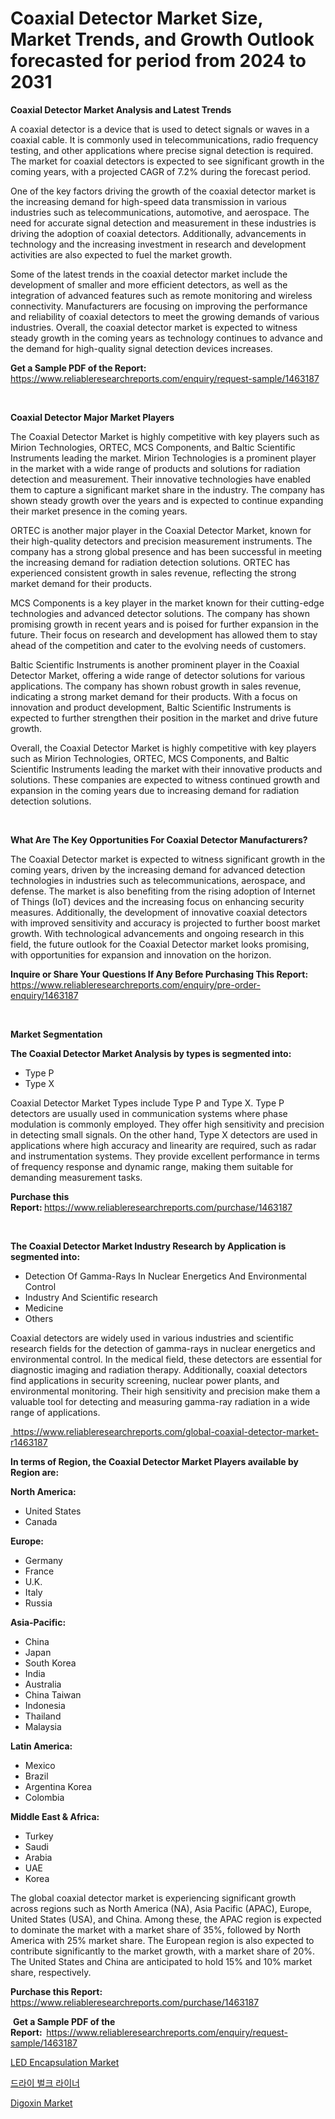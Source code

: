 <p><h1>Coaxial Detector Market Size, Market Trends, and Growth Outlook forecasted for period from 2024 to 2031</h1></p><p><strong>Coaxial Detector Market Analysis and Latest Trends</strong></p>
<p><p>A coaxial detector is a device that is used to detect signals or waves in a coaxial cable. It is commonly used in telecommunications, radio frequency testing, and other applications where precise signal detection is required. The market for coaxial detectors is expected to see significant growth in the coming years, with a projected CAGR of 7.2% during the forecast period.</p><p>One of the key factors driving the growth of the coaxial detector market is the increasing demand for high-speed data transmission in various industries such as telecommunications, automotive, and aerospace. The need for accurate signal detection and measurement in these industries is driving the adoption of coaxial detectors. Additionally, advancements in technology and the increasing investment in research and development activities are also expected to fuel the market growth.</p><p>Some of the latest trends in the coaxial detector market include the development of smaller and more efficient detectors, as well as the integration of advanced features such as remote monitoring and wireless connectivity. Manufacturers are focusing on improving the performance and reliability of coaxial detectors to meet the growing demands of various industries. Overall, the coaxial detector market is expected to witness steady growth in the coming years as technology continues to advance and the demand for high-quality signal detection devices increases.</p></p>
<p><strong>Get a Sample PDF of the Report:&nbsp;</strong> <a href="https://www.reliableresearchreports.com/enquiry/request-sample/1463187">https://www.reliableresearchreports.com/enquiry/request-sample/1463187</a></p>
<p>&nbsp;</p>
<p><strong>Coaxial Detector Major Market Players</strong></p>
<p><p>The Coaxial Detector Market is highly competitive with key players such as Mirion Technologies, ORTEC, MCS Components, and Baltic Scientific Instruments leading the market. Mirion Technologies is a prominent player in the market with a wide range of products and solutions for radiation detection and measurement. Their innovative technologies have enabled them to capture a significant market share in the industry. The company has shown steady growth over the years and is expected to continue expanding their market presence in the coming years.</p><p>ORTEC is another major player in the Coaxial Detector Market, known for their high-quality detectors and precision measurement instruments. The company has a strong global presence and has been successful in meeting the increasing demand for radiation detection solutions. ORTEC has experienced consistent growth in sales revenue, reflecting the strong market demand for their products.</p><p>MCS Components is a key player in the market known for their cutting-edge technologies and advanced detector solutions. The company has shown promising growth in recent years and is poised for further expansion in the future. Their focus on research and development has allowed them to stay ahead of the competition and cater to the evolving needs of customers.</p><p>Baltic Scientific Instruments is another prominent player in the Coaxial Detector Market, offering a wide range of detector solutions for various applications. The company has shown robust growth in sales revenue, indicating a strong market demand for their products. With a focus on innovation and product development, Baltic Scientific Instruments is expected to further strengthen their position in the market and drive future growth.</p><p>Overall, the Coaxial Detector Market is highly competitive with key players such as Mirion Technologies, ORTEC, MCS Components, and Baltic Scientific Instruments leading the market with their innovative products and solutions. These companies are expected to witness continued growth and expansion in the coming years due to increasing demand for radiation detection solutions.</p></p>
<p>&nbsp;</p>
<p><strong>What Are The Key Opportunities For Coaxial Detector Manufacturers?</strong></p>
<p><p>The Coaxial Detector market is expected to witness significant growth in the coming years, driven by the increasing demand for advanced detection technologies in industries such as telecommunications, aerospace, and defense. The market is also benefiting from the rising adoption of Internet of Things (IoT) devices and the increasing focus on enhancing security measures. Additionally, the development of innovative coaxial detectors with improved sensitivity and accuracy is projected to further boost market growth. With technological advancements and ongoing research in this field, the future outlook for the Coaxial Detector market looks promising, with opportunities for expansion and innovation on the horizon.</p></p>
<p><strong>Inquire or Share Your Questions If Any Before Purchasing This Report:</strong> <a href="https://www.reliableresearchreports.com/enquiry/pre-order-enquiry/1463187">https://www.reliableresearchreports.com/enquiry/pre-order-enquiry/1463187</a></p>
<p>&nbsp;</p>
<p><strong>Market Segmentation</strong></p>
<p><strong>The Coaxial Detector Market Analysis by types is segmented into:</strong></p>
<p><ul><li>Type P</li><li>Type X</li></ul></p>
<p><p>Coaxial Detector Market Types include Type P and Type X. Type P detectors are usually used in communication systems where phase modulation is commonly employed. They offer high sensitivity and precision in detecting small signals. On the other hand, Type X detectors are used in applications where high accuracy and linearity are required, such as radar and instrumentation systems. They provide excellent performance in terms of frequency response and dynamic range, making them suitable for demanding measurement tasks.</p></p>
<p><strong>Purchase this Report:&nbsp;</strong><a href="https://www.reliableresearchreports.com/purchase/1463187">https://www.reliableresearchreports.com/purchase/1463187</a></p>
<p>&nbsp;</p>
<p><strong>The Coaxial Detector Market Industry Research by Application is segmented into:</strong></p>
<p><ul><li>Detection Of Gamma-Rays In Nuclear Energetics And Environmental Control</li><li>Industry And Scientific research</li><li>Medicine</li><li>Others</li></ul></p>
<p><p>Coaxial detectors are widely used in various industries and scientific research fields for the detection of gamma-rays in nuclear energetics and environmental control. In the medical field, these detectors are essential for diagnostic imaging and radiation therapy. Additionally, coaxial detectors find applications in security screening, nuclear power plants, and environmental monitoring. Their high sensitivity and precision make them a valuable tool for detecting and measuring gamma-ray radiation in a wide range of applications.</p></p>
<p><a href="https://www.reliableresearchreports.com/global-coaxial-detector-market-r1463187">&nbsp;https://www.reliableresearchreports.com/global-coaxial-detector-market-r1463187</a></p>
<p><strong>In terms of Region, the Coaxial Detector Market Players available by Region are:</strong></p>
<p>
    <p> <strong> North America: </strong>
        <ul>
            <li>United States</li>
            <li>Canada</li>
        </ul>
        </p> 
    <p> <strong> Europe: </strong>
        <ul>
            <li>Germany</li>
            <li>France</li>
            <li>U.K.</li>
            <li>Italy</li>
            <li>Russia</li>
        </ul>
        </p> 
    <p> <strong> Asia-Pacific: </strong>
        <ul>
            <li>China</li>
            <li>Japan</li>
            <li>South Korea</li>
            <li>India</li>
            <li>Australia</li>
            <li>China Taiwan</li>
            <li>Indonesia</li>
            <li>Thailand</li>
            <li>Malaysia</li>
        </ul>
        </p> 
    <p> <strong> Latin America: </strong>
        <ul>
            <li>Mexico</li>
            <li>Brazil</li>
            <li>Argentina Korea</li>
            <li>Colombia</li>
        </ul>
        </p> 
    <p> <strong> Middle East & Africa: </strong>
        <ul>
            <li>Turkey</li>
            <li>Saudi</li>
            <li>Arabia</li>
            <li>UAE</li>
            <li>Korea</li>
        </ul>
    </p>
    </p>
<p><p>The global coaxial detector market is experiencing significant growth across regions such as North America (NA), Asia Pacific (APAC), Europe, United States (USA), and China. Among these, the APAC region is expected to dominate the market with a market share of 35%, followed by North America with 25% market share. The European region is also expected to contribute significantly to the market growth, with a market share of 20%. The United States and China are anticipated to hold 15% and 10% market share, respectively.</p></p>
<p><strong>Purchase this Report: </strong><a href="https://www.reliableresearchreports.com/purchase/1463187">https://www.reliableresearchreports.com/purchase/1463187</a></p>
<p>&nbsp;<strong>Get a Sample PDF of the Report:&nbsp;&nbsp;</strong><a href="https://www.reliableresearchreports.com/enquiry/request-sample/1463187">https://www.reliableresearchreports.com/enquiry/request-sample/1463187</a></p>
<p><strong></strong></p>
<p><p><a href="https://www.linkedin.com/pulse/led-encapsulation-market-size-share-amp-trends-analysis-ow5de?trackingId=dgJoiuFwlJ2fpODZAKh8Bw%3D%3D">LED Encapsulation Market</a></p><p><a href="https://github.com/crfsywufhm81415/Market-Research-Report-List-1/blob/main/829340128165.md">드라이 벌크 라이너</a></p><p><a href="https://www.linkedin.com/pulse/digoxin-market-comprehensive-assessment-type-application-f1b9c?trackingId=yVptT58Z%2Fm5iLLMME7tpTg%3D%3D">Digoxin Market</a></p></p>